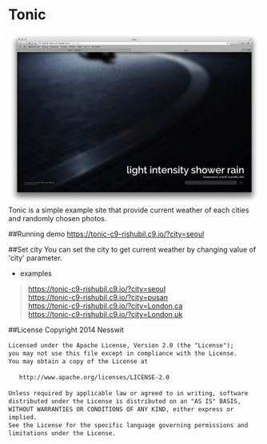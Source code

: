 Tonic
=====
 ![Screenshot](
 https://raw.githubusercontent.com/rishubil/tonic/master/screenshot.png)
 Tonic is a simple example site that provide current weather of each cities and randomly chosen photos.

##Running demo
<https://tonic-c9-rishubil.c9.io/?city=seoul>

 
##Set city
You can set the city to get current weather by changing value of 'city' parameter.

- examples 

> <https://tonic-c9-rishubil.c9.io/?city=seoul>  
> <https://tonic-c9-rishubil.c9.io/?city=pusan>  
> <https://tonic-c9-rishubil.c9.io/?city=London,ca>  
> <https://tonic-c9-rishubil.c9.io/?city=London,uk>  

##License
    Copyright 2014 Nesswit

    Licensed under the Apache License, Version 2.0 (the "License");
    you may not use this file except in compliance with the License.
    You may obtain a copy of the License at

       http://www.apache.org/licenses/LICENSE-2.0

    Unless required by applicable law or agreed to in writing, software
    distributed under the License is distributed on an "AS IS" BASIS,
    WITHOUT WARRANTIES OR CONDITIONS OF ANY KIND, either express or implied.
    See the License for the specific language governing permissions and
    limitations under the License.